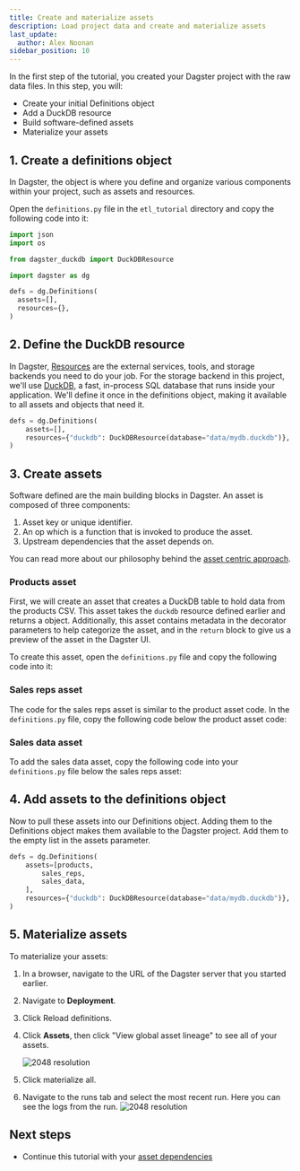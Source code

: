 ```yaml
---
title: Create and materialize assets
description: Load project data and create and materialize assets
last_update:
  author: Alex Noonan
sidebar_position: 10
---
```


In the first step of the tutorial, you created your Dagster project with the raw data files. In this step, you will:

- Create your initial Definitions object
- Add a DuckDB resource
- Build software-defined assets
- Materialize your assets

## 1. Create a definitions object

In Dagster, the <PyObject section="definitions" module="dagster" object="Definitions" /> object is where you define and organize various components within your project, such as assets and resources.

Open the `definitions.py` file in the `etl_tutorial` directory and copy the following code into it:

```python
import json
import os

from dagster_duckdb import DuckDBResource

import dagster as dg

defs = dg.Definitions(
  assets=[],
  resources={},
)
```

## 2. Define the DuckDB resource

In Dagster, [Resources](/api/python-api/resources) are the external services, tools, and storage backends you need to do your job. For the storage backend in this project, we'll use [DuckDB](https://duckdb.org/), a fast, in-process SQL database that runs inside your application. We'll define it once in the definitions object, making it available to all assets and objects that need it.

```python
defs = dg.Definitions(
    assets=[],
    resources={"duckdb": DuckDBResource(database="data/mydb.duckdb")},
)
```

## 3. Create assets

Software defined <PyObject section="assets" module="dagster" object="asset" pluralize /> are the main building blocks in Dagster. An asset is composed of three components:

1. Asset key or unique identifier.
2. An op which is a function that is invoked to produce the asset.
3. Upstream dependencies that the asset depends on.

You can read more about our philosophy behind the [asset centric approach](https://dagster.io/blog/software-defined-assets).

### Products asset

First, we will create an asset that creates a DuckDB table to hold data from the products CSV. This asset takes the `duckdb` resource defined earlier and returns a <PyObject section="assets" module="dagster" object="MaterializeResult" /> object.
Additionally, this asset contains metadata in the <PyObject section="assets" module="dagster" object="asset" decorator /> decorator parameters to help categorize the asset, and in the `return` block to give us a preview of the asset in the Dagster UI.

To create this asset, open the `definitions.py` file and copy the following code into it:

<CodeExample path="docs_snippets/docs_snippets/guides/tutorials/etl_tutorial/etl_tutorial/definitions.py" language="python" lineStart="8" lineEnd="33" />

### Sales reps asset

The code for the sales reps asset is similar to the product asset code. In the `definitions.py` file, copy the following code below the product asset code:

<CodeExample path="docs_snippets/docs_snippets/guides/tutorials/etl_tutorial/etl_tutorial/definitions.py" language="python" lineStart="35" lineEnd="61" />

### Sales data asset

To add the sales data asset, copy the following code into your `definitions.py` file below the sales reps asset:

<CodeExample path="docs_snippets/docs_snippets/guides/tutorials/etl_tutorial/etl_tutorial/definitions.py" language="python" lineStart="62" lineEnd="87" />

## 4. Add assets to the definitions object

Now to pull these assets into our Definitions object. Adding them to the Definitions object makes them available to the Dagster project. Add them to the empty list in the assets parameter.

```python
defs = dg.Definitions(
    assets=[products,
        sales_reps,
        sales_data,
    ],
    resources={"duckdb": DuckDBResource(database="data/mydb.duckdb")},
)
```

## 5. Materialize assets

To materialize your assets:

1. In a browser, navigate to the URL of the Dagster server that you started earlier.
2. Navigate to **Deployment**.
3. Click Reload definitions.
4. Click **Assets**, then click "View global asset lineage" to see all of your assets.

   ![2048 resolution](/images/tutorial/etl-tutorial/etl-tutorial-first-asset-lineage.png)

5. Click materialize all.
6. Navigate to the runs tab and select the most recent run. Here you can see the logs from the run.
   ![2048 resolution](/images/tutorial/etl-tutorial/first-asset-run.png)

## Next steps

- Continue this tutorial with your [asset dependencies](/etl-pipeline-tutorial/create-and-materialize-a-downstream-asset)
